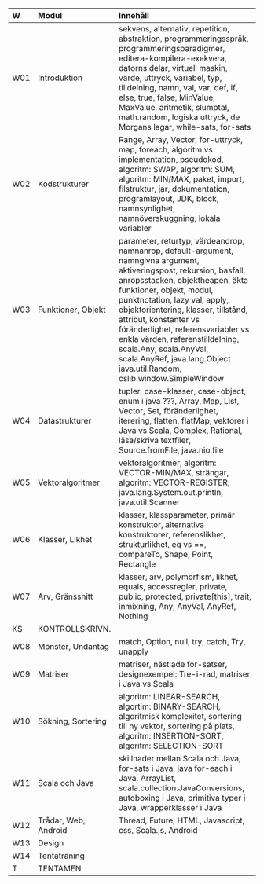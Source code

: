 | W   | Modul                | Innehåll |
|:----|:---------------------|:--|
| W01 | Introduktion         | sekvens, alternativ, repetition, abstraktion, programmeringsspråk, programmeringsparadigmer, editera-kompilera-exekvera, datorns delar, virtuell maskin, värde, uttryck, variabel, typ, tilldelning, namn, val, var, def, if, else, true, false, MinValue, MaxValue, aritmetik, slumptal, math.random, logiska uttryck, de Morgans lagar, while-sats, for-sats |
| W02 | Kodstrukturer        | Range, Array, Vector, for-uttryck, map, foreach, algoritm vs implementation, pseudokod, algoritm: SWAP, algoritm: SUM, algoritm: MIN/MAX, paket, import, filstruktur, jar, dokumentation, programlayout, JDK, block, namnsynlighet, namnöverskuggning, lokala variabler |
| W03 | Funktioner, Objekt   | parameter, returtyp, värdeandrop, namnanrop, default-argument, namngivna argument, aktiveringspost, rekursion, basfall, anropsstacken, objektheapen, äkta funktioner, objekt, modul, punktnotation, lazy val, apply, objektorientering, klasser, tillstånd, attribut, konstanter vs föränderlighet, referensvariabler vs enkla värden, referenstilldelning, scala.Any, scala.AnyVal, scala.AnyRef, java.lang.Object java.util.Random, cslib.window.SimpleWindow |
| W04 | Datastrukturer       | tupler, case-klasser, case-object, enum i java ???, Array, Map, List, Vector, Set, föränderlighet, iterering, flatten, flatMap, vektorer i Java vs Scala, Complex, Rational, läsa/skriva textfiler, Source.fromFile, java.nio.file |
| W05 | Vektoralgoritmer     | vektoralgoritmer, algoritm: VECTOR-MIN/MAX, strängar, algoritm: VECTOR-REGISTER, java.lang.System.out.println, java.util.Scanner |
| W06 | Klasser, Likhet      | klasser, klassparameter, primär konstruktor, alternativa konstruktorer, referenslikhet, strukturlikhet, eq vs ==, compareTo, Shape, Point, Rectangle |
| W07 | Arv, Gränssnitt      | klasser, arv, polymorfism, likhet, equals, accessregler, private, public, protected, private[this], trait, inmixning, Any, AnyVal, AnyRef, Nothing |
| KS  | KONTROLLSKRIVN.      |  |
| W08 | Mönster, Undantag    | match, Option, null, try, catch, Try, unapply |
| W09 | Matriser             | matriser, nästlade for-satser, designexempel: Tre-i-rad, matriser i Java vs Scala |
| W10 | Sökning, Sortering   | algoritm: LINEAR-SEARCH, algortim: BINARY-SEARCH, algoritmisk komplexitet, sortering till ny vektor, sortering på plats, algoritm: INSERTION-SORT, algoritm: SELECTION-SORT |
| W11 | Scala och Java       | skillnader mellan Scala och Java, for-sats i Java, java for-each i Java, ArrayList<Integer>, scala.collection.JavaConversions, autoboxing i Java, primitiva typer i Java, wrapperklasser i Java |
| W12 | Trådar, Web, Android | Thread, Future, HTML, Javascript, css, Scala.js, Android |
| W13 | Design               |  |
| W14 | Tentaträning         |  |
| T   | TENTAMEN             |  |
